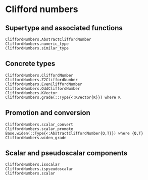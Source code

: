 # Clifford numbers

## Supertype and associated functions

```@docs
CliffordNumbers.AbstractCliffordNumber
CliffordNumbers.numeric_type
CliffordNumbers.similar_type
```

## Concrete types

```@docs
CliffordNumbers.CliffordNumber
CliffordNumbers.Z2CliffordNumber
CliffordNumbers.EvenCliffordNumber
CliffordNumbers.OddCliffordNumber
CliffordNumbers.KVector
CliffordNumbers.grade(::Type{<:KVector{K}}) where K
```

## Promotion and conversion

```@docs
CliffordNumbers.scalar_convert
CliffordNumbers.scalar_promote
Base.widen(::Type{<:AbstractCliffordNumber{Q,T}}) where {Q,T}
CliffordNumbers.widen_grade
```

## Scalar and pseudoscalar components

```@docs
CliffordNumbers.isscalar
CliffordNumbers.ispseudoscalar
CliffordNumbers.scalar
```
